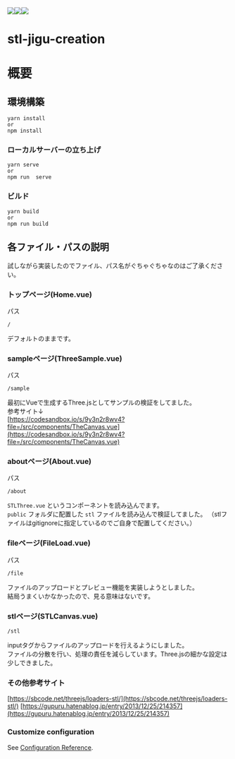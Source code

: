 <div style="display:flex">
  <img src="https://img.shields.io/badge/Javascript-276DC3.svg?logo=javascript&style=plastic"><img src="https://img.shields.io/badge/-Vue.js-4FC08D.svg?logo=vue.js&style=plastic"><img src="https://img.shields.io/badge/-Three.js-000000.svg?logo=three.js&style=plastic">
</div>


# stl-jigu-creation

# 概要

## 環境構築
```
yarn install
or
npm install
```

### ローカルサーバーの立ち上げ
```
yarn serve
or
npm run  serve
```

### ビルド
```
yarn build
or 
npm run build
```
## 各ファイル・パスの説明
試しながら実装したのでファイル、パス名がぐちゃぐちゃなのはご了承ください。

### トップページ(Home.vue)
パス
```
/
```
デフォルトのままです。

### sampleページ(ThreeSample.vue)
パス
```
/sample
```
最初にVueで生成するThree.jsとしてサンプルの検証をしてました。<br>
参考サイト↓<br>
[https://codesandbox.io/s/9y3n2r8wv4?file=/src/components/TheCanvas.vue](https://codesandbox.io/s/9y3n2r8wv4?file=/src/components/TheCanvas.vue)

### aboutページ(About.vue)
パス
```
/about
```

`STLThree.vue` というコンポーネントを読み込んでます。<br>
`public` フォルダに配置した `stl` ファイルを読み込んで検証してました。
（stlファイルはgitignoreに指定しているのでご自身で配置してください。）

### fileページ(FileLoad.vue)
パス
```
/file
```

ファイルのアップロードとプレビュー機能を実装しようとしました。<br>
結局うまくいかなかったので、見る意味はないです。

### stlページ(STLCanvas.vue)
```
/stl
```

inputタグからファイルのアップロードを行えるようにしました。<br>
ファイルの分散を行い、処理の責任を減らしています。Three.jsの細かな設定は少しできました。


### その他参考サイト
[https://sbcode.net/threejs/loaders-stl/](https://sbcode.net/threejs/loaders-stl/)
[https://gupuru.hatenablog.jp/entry/2013/12/25/214357](https://gupuru.hatenablog.jp/entry/2013/12/25/214357)

### Customize configuration
See [Configuration Reference](https://cli.vuejs.org/config/).